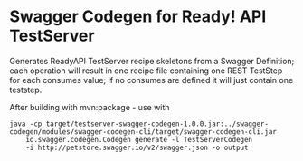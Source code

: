 # Swagger Codegen for Ready! API TestServer

Generates ReadyAPI TestServer recipe skeletons from a Swagger Definition; each operation will 
result in one recipe file containing one REST TestStep for each consumes value; if no consumes
are defined it will just contain one teststep.

After building with mvn:package - use with 

```
java -cp target/testserver-swagger-codegen-1.0.0.jar:../swagger-codegen/modules/swagger-codegen-cli/target/swagger-codegen-cli.jar 
    io.swagger.codegen.Codegen generate -l TestServerCodegen 
    -i http://petstore.swagger.io/v2/swagger.json -o output
```
